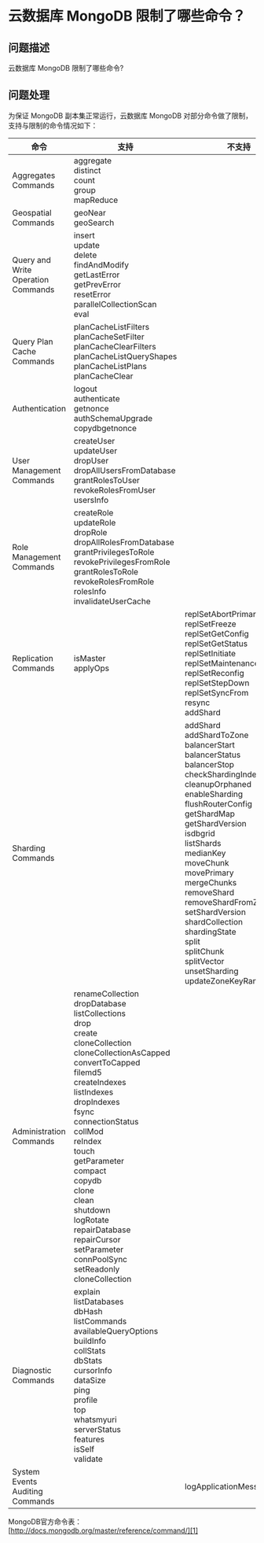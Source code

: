 # 云数据库 MongoDB 限制了哪些命令？

## 问题描述

云数据库 MongoDB 限制了哪些命令?

## 问题处理
为保证 MongoDB 副本集正常运行，云数据库 MongoDB 对部分命令做了限制，支持与限制的命令情况如下：

|命令	|支持	|不支持|
|---|---|---|
|Aggregates Commands|aggregate<br />distinct<br />count<br />group<br />mapReduce<br />| |
|Geospatial Commands	|geoNear<br />geoSearch<br />| |
|Query and Write Operation Commands	 |insert<br />update<br />delete<br />findAndModify<br />getLastError<br />getPrevError<br />resetError<br />parallelCollectionScan<br />eval<br />| |
|Query Plan Cache Commands	|planCacheListFilters<br />planCacheSetFilter<br />planCacheClearFilters<br />planCacheListQueryShapes<br />planCacheListPlans<br />planCacheClear<br />| |
|Authentication|	logout<br />authenticate<br />getnonce<br />authSchemaUpgrade<br />copydbgetnonce<br /> | |
|User Management Commands	|createUser<br />updateUser<br />dropUser<br />dropAllUsersFromDatabase<br />grantRolesToUser<br />revokeRolesFromUser<br />usersInfo<br />|
|Role Management Commands	|createRole<br />updateRole<br />dropRole<br />dropAllRolesFromDatabase<br />grantPrivilegesToRole<br />revokePrivilegesFromRole<br />grantRolesToRole<br />revokeRolesFromRole<br />rolesInfo<br />invalidateUserCache<br />| |
|Replication Commands	| isMaster<br /> applyOps<br /> |replSetAbortPrimaryCatchUp <br /> replSetFreeze <br /> replSetGetConfig <br /> replSetGetStatus <br /> replSetInitiate <br /> replSetMaintenance <br /> replSetReconfig <br /> replSetStepDown <br /> replSetSyncFrom <br /> resync <br /> addShard <br /> |
|Sharding Commands	| | addShard <br /> addShardToZone <br /> balancerStart <br /> balancerStatus <br /> balancerStop <br /> checkShardingIndex <br /> cleanupOrphaned <br /> enableSharding <br /> flushRouterConfig <br /> getShardMap <br /> getShardVersion <br /> isdbgrid <br /> listShards <br /> medianKey <br /> moveChunk <br /> movePrimary <br /> mergeChunks <br /> removeShard <br /> removeShardFromZone <br /> setShardVersion <br /> shardCollection <br /> shardingState <br /> split <br /> splitChunk <br /> splitVector <br /> unsetSharding <br /> updateZoneKeyRange <br /> |
|Administration Commands	|renameCollection<br />dropDatabase<br />listCollections<br />drop<br />create<br />cloneCollection<br />cloneCollectionAsCapped<br />convertToCapped<br />filemd5<br />createIndexes<br />listIndexes<br />dropIndexes<br />fsync<br />connectionStatus<br />collMod<br />reIndex<br />touch<br />getParameter<br />compact<br />copydb<br />clone<br />clean<br />shutdown<br />logRotate<br />repairDatabase<br />repairCursor<br />setParameter<br />connPoolSync<br />setReadonly<br />cloneCollection<br />| |
|Diagnostic Commands	| explain<br />listDatabases<br />dbHash<br />listCommands<br />availableQueryOptions<br />buildInfo<br />collStats<br />dbStats<br />cursorInfo<br />dataSize<br />ping<br />profile<br />top<br />whatsmyuri<br />serverStatus<br />features<br />isSelf<br />validate<br />| |
| System Events Auditing Commands | | logApplicationMessage |

MongoDB官方命令表：[http://docs.mongodb.org/master/reference/command/][1]


[1]: http://docs.mongodb.org/master/reference/command/
